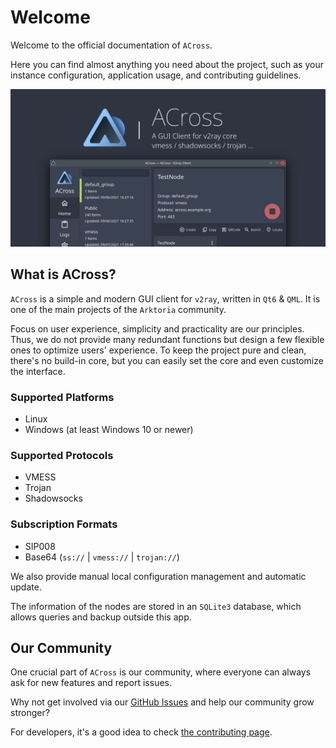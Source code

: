 # Welcome

Welcome to the official documentation of `ACross`.

Here you can find almost anything you need about the project, such as your instance configuration, application usage, and contributing guidelines.

![preview](_media/banner.png)

## What is ACross?

`ACross` is a simple and modern GUI client for `v2ray`, written in `Qt6` & `QML`. It is one of the main projects of the `Arktoria` community.

Focus on user experience, simplicity and practicality are our principles. Thus, we do not provide many redundant functions but design a few flexible ones to optimize users' experience. To keep the project pure and clean, there's no build-in core, but you can easily set the core and even customize the interface.

### Supported Platforms

- Linux
- Windows (at least Windows 10 or newer)

### Supported Protocols

- VMESS
- Trojan
- Shadowsocks

### Subscription Formats

- SIP008
- Base64 (`ss://` | `vmess://` | `trojan://`)

We also provide manual local configuration management and automatic update.

The information of the nodes are stored in an `SQLite3` database, which allows queries and backup outside this app.

## Our Community

One crucial part of `ACross` is our community, where everyone can always ask for new features and report issues.

Why not get involved via our [GitHub Issues](https://github.com/ArkToria/ACross/issues) and help our community grow stronger?

For developers, it's a good idea to check [the contributing page](/#/Contributing).
